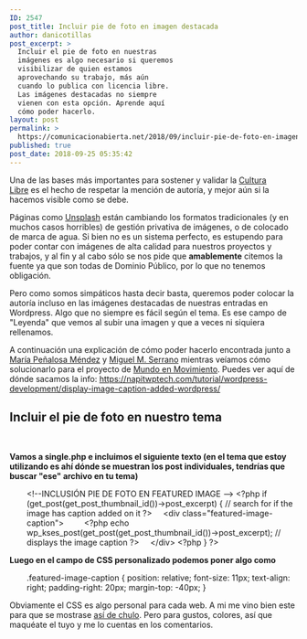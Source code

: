 ```yaml
---
ID: 2547
post_title: Incluir pie de foto en imagen destacada
author: danicotillas
post_excerpt: >
  Incluir el pie de foto en nuestras
  imágenes es algo necesario si queremos
  visibilizar de quien estamos
  aprovechando su trabajo, más aún
  cuando lo publica con licencia libre.
  Las imágenes destacadas no siempre
  vienen con esta opción. Aprende aquí
  cómo poder hacerlo.
layout: post
permalink: >
  https://comunicacionabierta.net/2018/09/incluir-pie-de-foto-en-imagen-destacada/
published: true
post_date: 2018-09-25 05:35:42
---
```

Una de las bases más importantes para sostener y validar la <a href="https://comunicacionabierta.net/blog/tag/cultura-libre/">Cultura Libre</a> es el hecho de respetar la mención de autoría, y mejor aún si la hacemos visible como se debe.

Páginas como <a href="https://unsplash.com/">Unsplash</a> están cambiando los formatos tradicionales (y en muchos casos horribles) de gestión privativa de imágenes, o de colocado de marca de agua. Si bien no es un sistema perfecto, es estupendo para poder contar con imágenes de alta calidad para nuestros proyectos y trabajos, y al fin y al cabo sólo se nos pide que <strong>amablemente</strong> citemos la fuente ya que son todas de Dominio Público, por lo que no tenemos obligación.

Pero como somos simpáticos hasta decir basta, queremos poder colocar la autoría incluso en las imágenes destacadas de nuestras entradas en Wordpress. Algo que no siempre es fácil según el tema. Es ese campo de "Leyenda" que vemos al subir una imagen y que a veces ni siquiera rellenamos.

A continuación una explicación de cómo poder hacerlo encontrada junto a <a href="https://mundoenmovimiento.org/impulsa/maria-penalosa-mendez/">María Peñalosa Méndez</a> y <a href="https://mundoenmovimiento.org/impulsa/miguel-m-serrano/">Miguel M. Serrano</a> mientras veíamos cómo solucionarlo para el proyecto de <a href="https://mundoenmovimiento.org">Mundo en Movimiento</a>. Puedes ver aquí de dónde sacamos la info: <a href="https://napitwptech.com/tutorial/wordpress-development/display-image-caption-added-wordpress/">https://napitwptech.com/tutorial/wordpress-development/display-image-caption-added-wordpress/</a>
<h2>Incluir el pie de foto en nuestro tema</h2>
&nbsp;
<p class="p1"><b>Vamos a single.php e incluimos el siguiente texto (en el tema que estoy utilizando es ahí dónde se muestran los post individuales, tendrías que buscar "ese" archivo en tu tema)</b></p>
<p class="p1" style="padding-left: 30px;">&lt;!--INCLUSIÓN PIE DE FOTO EN FEATURED IMAGE --&gt;
&lt;?php if (get_post(get_post_thumbnail_id())-&gt;post_excerpt) { // search for if the image has caption added on it ?&gt;
<span class="Apple-converted-space">    </span>&lt;div class="featured-image-caption"&gt;
<span class="Apple-converted-space">        </span>&lt;?php echo wp_kses_post(get_post(get_post_thumbnail_id())-&gt;post_excerpt); // displays the image caption ?&gt;
<span class="Apple-converted-space">    </span>&lt;/div&gt;
&lt;?php } ?&gt;</p>
<p class="p1"><b>Luego en el campo de CSS personalizado podemos poner algo como</b></p>
<p class="p1" style="padding-left: 30px;">.featured-image-caption {
position: relative;
font-size: 11px;
text-align: right;
padding-right: 20px;
margin-top: -40px;
}</p>
Obviamente el CSS es algo personal para cada web. A mi me vino bien este para que se mostrase <a href="https://mundoenmovimiento.org/articulo/concentraciones-en-19-ciudades-espanolas-para-gritar-stopdevolucionesexpress/">así de chulo</a>. Pero para gustos, colores, así que maquéate el tuyo y me lo cuentas en los comentarios.